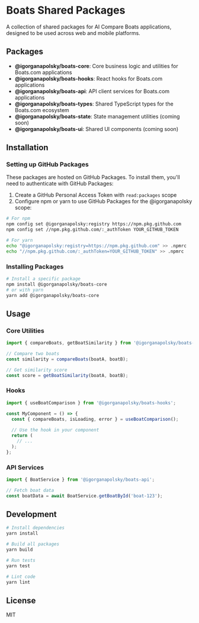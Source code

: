 # Boats Shared Packages

A collection of shared packages for AI Compare Boats applications, designed to be used across web and mobile platforms.

## Packages

- **@igorganapolsky/boats-core**: Core business logic and utilities for Boats.com applications
- **@igorganapolsky/boats-hooks**: React hooks for Boats.com applications
- **@igorganapolsky/boats-api**: API client services for Boats.com applications
- **@igorganapolsky/boats-types**: Shared TypeScript types for the Boats.com ecosystem
- **@igorganapolsky/boats-state**: State management utilities (coming soon)
- **@igorganapolsky/boats-ui**: Shared UI components (coming soon)

## Installation

### Setting up GitHub Packages

These packages are hosted on GitHub Packages. To install them, you'll need to authenticate with GitHub Packages:

1. Create a GitHub Personal Access Token with `read:packages` scope
2. Configure npm or yarn to use GitHub Packages for the @igorganapolsky scope:

```bash
# For npm
npm config set @igorganapolsky:registry https://npm.pkg.github.com
npm config set //npm.pkg.github.com/:_authToken YOUR_GITHUB_TOKEN

# For yarn
echo "@igorganapolsky:registry=https://npm.pkg.github.com" >> .npmrc
echo "//npm.pkg.github.com/:_authToken=YOUR_GITHUB_TOKEN" >> .npmrc
```

### Installing Packages

```bash
# Install a specific package
npm install @igorganapolsky/boats-core
# or with yarn
yarn add @igorganapolsky/boats-core
```

## Usage

### Core Utilities

```typescript
import { compareBoats, getBoatSimilarity } from '@igorganapolsky/boats-core';

// Compare two boats
const similarity = compareBoats(boatA, boatB);

// Get similarity score
const score = getBoatSimilarity(boatA, boatB);
```

### Hooks

```typescript
import { useBoatComparison } from '@igorganapolsky/boats-hooks';

const MyComponent = () => {
  const { compareBoats, isLoading, error } = useBoatComparison();
  
  // Use the hook in your component
  return (
    // ...
  );
};
```

### API Services

```typescript
import { BoatService } from '@igorganapolsky/boats-api';

// Fetch boat data
const boatData = await BoatService.getBoatById('boat-123');
```

## Development

```bash
# Install dependencies
yarn install

# Build all packages
yarn build

# Run tests
yarn test

# Lint code
yarn lint
```

## License

MIT
